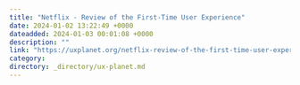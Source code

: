 ```yaml
---
title: "Netflix - Review of the First-Time User Experience"
date: 2024-01-02 13:22:49 +0000
dateadded: 2024-01-03 00:01:08 +0000
description: ""
link: "https://uxplanet.org/netflix-review-of-the-first-time-user-experience-84271bacba9e?source=rss----819cc2aaeee0---4"
category:
directory: _directory/ux-planet.md
---
```

